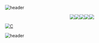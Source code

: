 ![header](https://capsule-render.vercel.app/api?type=transparent&color=_hexcode&height=200&section=header&fontColor=8FA3E5&text=ゆうじょう%20&render&descAlignY=90&desc=٩(•̤̀ᵕ•̤́๑)૭✧초보개발자문우정입니다(۶•̀ᴗ•́)۶&20capsule%20renderfontSize=90)

<p align="center"
   <img src="https://img.shields.io/badge/c-A8B9CC?style=flat-square&logo=c&logoColor=white"/><img src="https://img.shields.io/badge/c-A8B9CC?style=flat-square&logo=c&logoColor=white"/><img src="https://img.shields.io/badge/c++-005599C?style=flat-square&logo=c%2B%2B&logoColor=white"/><img src="https://img.shields.io/badge/Java-007396?style=flat-square&logo=Java&logoColor=white"/><img src="https://img.shields.io/badge/Android-3DDC84?style=flat-square&logo=Android&logoColor=white"/><img src="https://img.shields.io/badge/Arduino-00979D?style=flat-square&logo=Arduino&logoColor=white"/>

[![C](https://img.shields.io/badge/C-8FDCE5?style=flat-square&logo=C&logoColor=FFFFFF)](https://img1.daumcdn.net/thumb/R800x0/?scode=mtistory2&fname=https%3A%2F%2Ft1.daumcdn.net%2Fcfile%2Ftistory%2F22339F49587C1DE426)

![header](https://capsule-render.vercel.app/api?type=wave&color=auto&height=150&section=footer&text=&capsule%20render&fontSize=90)
